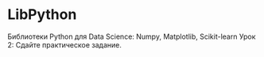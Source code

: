 # LibPython 
Библиотеки Python для Data Science: Numpy, Matplotlib, Scikit-learn
Урок 2:
Сдайте практическое задание. 
